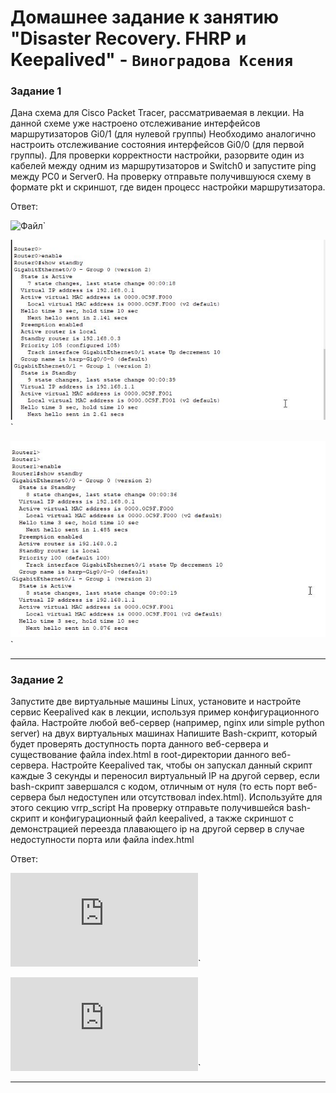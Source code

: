 # Домашнее задание к занятию "Disaster Recovery. FHRP и Keepalived" - `Виноградова Ксения`


### Задание 1

Дана схема для Cisco Packet Tracer, рассматриваемая в лекции.
На данной схеме уже настроено отслеживание интерфейсов маршрутизаторов Gi0/1 (для нулевой группы)
Необходимо аналогично настроить отслеживание состояния интерфейсов Gi0/0 (для первой группы).
Для проверки корректности настройки, разорвите один из кабелей между одним из маршрутизаторов и Switch0 и запустите ping между PC0 и Server0.
На проверку отправьте получившуюся схему в формате pkt и скриншот, где виден процесс настройки маршрутизатора.

Ответ:


![Файл](https://github.com/lambsanger/zabbix-hw/blob/main/hsrp_advanced%20_homework.pkt)`

![Скриншот шаблона](https://github.com/lambsanger/zabbix-hw/blob/main/Скриншот%2024-10-2024%20220332.jpg)`

![Скриншот шаблона](https://github.com/lambsanger/zabbix-hw/blob/main/Скриншот%2024-10-2024%20220423.jpg)`



---

### Задание 2


Запустите две виртуальные машины Linux, установите и настройте сервис Keepalived как в лекции, используя пример конфигурационного файла.
Настройте любой веб-сервер (например, nginx или simple python server) на двух виртуальных машинах
Напишите Bash-скрипт, который будет проверять доступность порта данного веб-сервера и существование файла index.html в root-директории данного веб-сервера.
Настройте Keepalived так, чтобы он запускал данный скрипт каждые 3 секунды и переносил виртуальный IP на другой сервер, если bash-скрипт завершался с кодом, отличным от нуля (то есть порт веб-сервера был недоступен или отсутствовал index.html). Используйте для этого секцию vrrp_script
На проверку отправьте получившейся bash-скрипт и конфигурационный файл keepalived, а также скриншот с демонстрацией переезда плавающего ip на другой сервер в случае недоступности порта или файла index.html

Ответ:


![Файл](https://github.com/lambsanger/zabbix-hw/blob/main/check_web_server.sh)`

![Файл](https://github.com/lambsanger/zabbix-hw/blob/main/keepalived.conf)`



---


